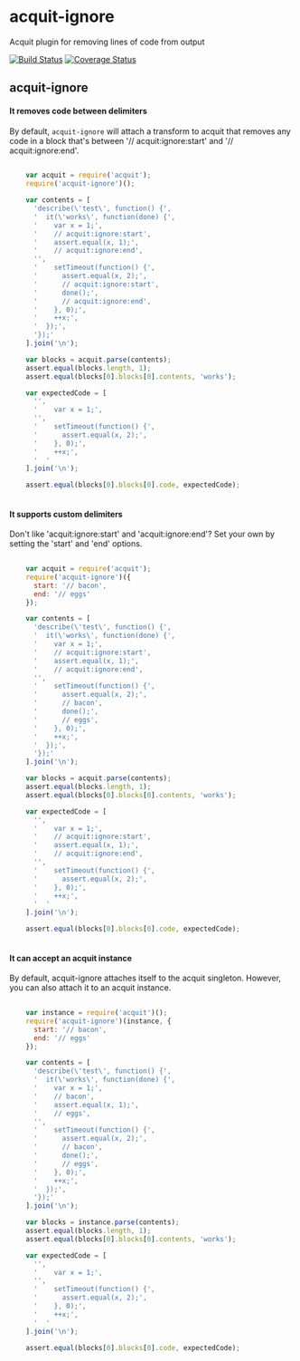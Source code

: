 # acquit-ignore

Acquit plugin for removing lines of code from output

[![Build Status](https://travis-ci.org/vkarpov15/acquit-ignore.svg?branch=master)](https://travis-ci.org/vkarpov15/acquit-ignore)
[![Coverage Status](https://coveralls.io/repos/vkarpov15/acquit-ignore/badge.svg?branch=master&service=github)](https://coveralls.io/github/vkarpov15/acquit-ignore?branch=master)

## acquit-ignore

#### It removes code between delimiters

By default, `acquit-ignore` will attach a transform to acquit
that removes any code in a block that's between
'// acquit:ignore:start' and '// acquit:ignore:end'.

```javascript
    
    var acquit = require('acquit');
    require('acquit-ignore')();

    var contents = [
      'describe(\'test\', function() {',
      '  it(\'works\', function(done) {',
      '    var x = 1;',
      '    // acquit:ignore:start',
      '    assert.equal(x, 1);',
      '    // acquit:ignore:end',
      '',
      '    setTimeout(function() {',
      '      assert.equal(x, 2);',
      '      // acquit:ignore:start',
      '      done();',
      '      // acquit:ignore:end',
      '    }, 0);',
      '    ++x;',
      '  });',
      '});'
    ].join('\n');

    var blocks = acquit.parse(contents);
    assert.equal(blocks.length, 1);
    assert.equal(blocks[0].blocks[0].contents, 'works');

    var expectedCode = [
      '',
      '    var x = 1;',
      '',
      '    setTimeout(function() {',
      '      assert.equal(x, 2);',
      '    }, 0);',
      '    ++x;',
      '  '
    ].join('\n');

    assert.equal(blocks[0].blocks[0].code, expectedCode);
  
```

#### It supports custom delimiters

Don't like 'acquit:ignore:start' and 'acquit:ignore:end'?
Set your own by setting the 'start' and 'end' options.

```javascript
    
    var acquit = require('acquit');
    require('acquit-ignore')({
      start: '// bacon',
      end: '// eggs'
    });

    var contents = [
      'describe(\'test\', function() {',
      '  it(\'works\', function(done) {',
      '    var x = 1;',
      '    // acquit:ignore:start',
      '    assert.equal(x, 1);',
      '    // acquit:ignore:end',
      '',
      '    setTimeout(function() {',
      '      assert.equal(x, 2);',
      '      // bacon',
      '      done();',
      '      // eggs',
      '    }, 0);',
      '    ++x;',
      '  });',
      '});'
    ].join('\n');

    var blocks = acquit.parse(contents);
    assert.equal(blocks.length, 1);
    assert.equal(blocks[0].blocks[0].contents, 'works');

    var expectedCode = [
      '',
      '    var x = 1;',
      '    // acquit:ignore:start',
      '    assert.equal(x, 1);',
      '    // acquit:ignore:end',
      '',
      '    setTimeout(function() {',
      '      assert.equal(x, 2);',
      '    }, 0);',
      '    ++x;',
      '  '
    ].join('\n');

    assert.equal(blocks[0].blocks[0].code, expectedCode);
  
```

#### It can accept an acquit instance

By default, acquit-ignore attaches itself to the acquit
singleton. However, you can also attach it to an acquit
instance.

```javascript
    
    var instance = require('acquit')();
    require('acquit-ignore')(instance, {
      start: '// bacon',
      end: '// eggs'
    });

    var contents = [
      'describe(\'test\', function() {',
      '  it(\'works\', function(done) {',
      '    var x = 1;',
      '    // bacon',
      '    assert.equal(x, 1);',
      '    // eggs',
      '',
      '    setTimeout(function() {',
      '      assert.equal(x, 2);',
      '      // bacon',
      '      done();',
      '      // eggs',
      '    }, 0);',
      '    ++x;',
      '  });',
      '});'
    ].join('\n');

    var blocks = instance.parse(contents);
    assert.equal(blocks.length, 1);
    assert.equal(blocks[0].blocks[0].contents, 'works');

    var expectedCode = [
      '',
      '    var x = 1;',
      '',
      '    setTimeout(function() {',
      '      assert.equal(x, 2);',
      '    }, 0);',
      '    ++x;',
      '  '
    ].join('\n');

    assert.equal(blocks[0].blocks[0].code, expectedCode);
  
```

